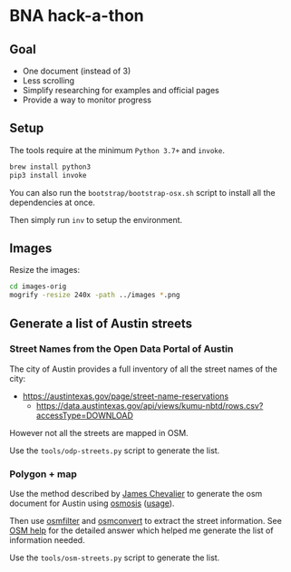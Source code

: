 # BNA hack-a-thon

## Goal

* One document (instead of 3)
* Less scrolling
* Simplify researching for examples and official pages
* Provide a way to monitor progress

## Setup

The tools require at the minimum `Python 3.7+` and `invoke`.

```bash
brew install python3
pip3 install invoke
```

You can also run the `bootstrap/bootstrap-osx.sh` script to install all the dependencies at once.

Then simply run `inv` to setup the environment.

## Images

Resize the images:

```bash
cd images-orig
mogrify -resize 240x -path ../images *.png
```

## Generate a list of Austin streets

### Street Names from the Open Data Portal of Austin

The city of Austin provides a full inventory of all the street names of the city:
* https://austintexas.gov/page/street-name-reservations
  * https://data.austintexas.gov/api/views/kumu-nbtd/rows.csv?accessType=DOWNLOAD

However not all the streets are mapped in OSM.

Use the `tools/odp-streets.py` script to generate the list.

### Polygon + map

Use the method described by [James Chevalier](https://github.com/JamesChevalier/cities) to generate the osm document
for Austin using [osmosis](https://wiki.openstreetmap.org/wiki/Osmosis)
([usage](https://wiki.openstreetmap.org/wiki/Osmosis/Detailed_Usage_0.47)).

Then use [osmfilter](https://wiki.openstreetmap.org/wiki/Osmfilter) and
[osmconvert](https://wiki.openstreetmap.org/wiki/Osmconvert) to extract the street information. See
[OSM help](https://help.openstreetmap.org/questions/9816/the-best-way-to-extract-street-list) for the detailed answer
which helped me generate the list of information needed.

Use the `tools/osm-streets.py` script to generate the list.
